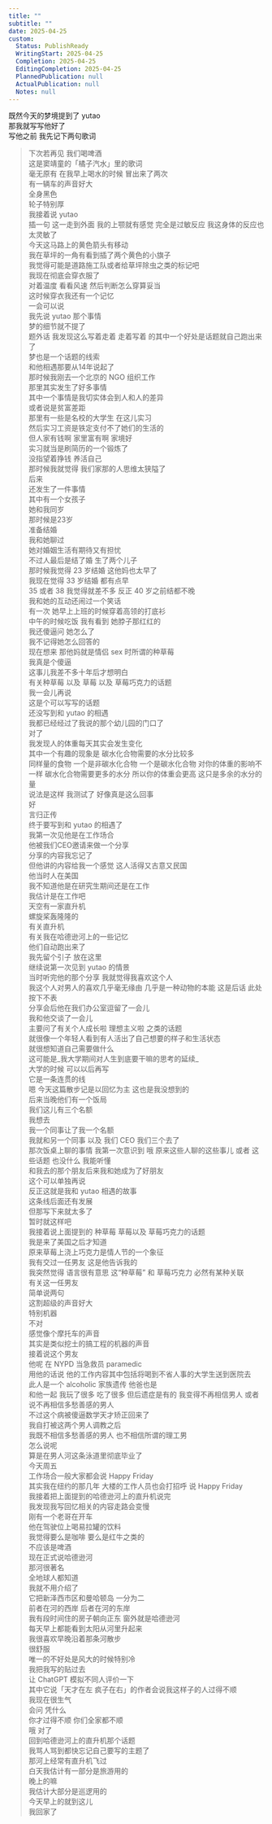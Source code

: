 ```yaml
---
title: ""
subtitle: ""
date: 2025-04-25
custom:
  Status: PublishReady
  WritingStart: 2025-04-25
  Completion: 2025-04-25
  EditingCompletion: 2025-04-25
  PlannedPublication: null
  ActualPublication: null
  Notes: null
---    
```

既然今天的梦境提到了 yutao  
那我就写写他好了    
写他之前 我先记下两句歌词    
> 下次若再见 我们喝啤酒  
> 这是窦靖童的「橘子汽水」里的歌词  
> 毫无原有 在我早上喝水的时候 冒出来了两次     
有一辆车的声音好大  
全身黑色  
轮子特别厚    
我接着说 yutao  
插一句 这一走到外面 我的上颚就有感觉 完全是过敏反应 我这身体的反应也太灵敏了     
今天这马路上的黄色箭头有移动  
我在草坪的一角有看到插了两个黄色的小旗子  
我觉得可能是道路施工队或者给草坪除虫之类的标记吧    
我现在彻底会穿衣服了  
对着温度 看看风速 然后判断怎么穿算妥当    
这时候穿衣我还有一个记忆  
一会可以说  
我先说 yutao 那个事情    
梦的细节就不提了  
题外话 我发现这么写着走着 走着写着 的其中一个好处是话题就自己跑出来了  
梦也是一个话题的线索  
和他相遇那要从14年说起了    
那时候我刚去一个北京的 NGO 组织工作  
那里其实发生了好多事情  
其中一个事情是我切实体会到人和人的差异  
或者说是贫富差距  
那里有一些是名校的大学生 在这儿实习  
然后实习工资是铁定支付不了她们的生活的  
但人家有钱啊 家里富有啊 家境好  
实习就当是刷简历的一个锻炼了  
没指望着挣钱 养活自己  
那时候我就觉得 我们家那的人思维太狭隘了    
后来  
还发生了一件事情  
其中有一个女孩子  
她和我同岁  
那时候是23岁  
准备结婚  
我和她聊过  
她对婚姻生活有期待又有担忧  
不过人最后是结了婚 生了两个儿子    
那时候我觉得 23 岁结婚 这他妈也太早了  
我现在觉得 33 岁结婚 都有点早  
35 或者 38 我觉得就差不多 反正 40 岁之前结都不晚    
我和她的互动还闹过一个笑话  
有一次 她早上上班的时候穿着高领的打底衫  
中午的时候吃饭 我有看到 她脖子那红红的  
我还傻逼问 她怎么了  
我不记得她怎么回答的  
现在想来 那他妈就是情侣 sex 时所谓的种草莓  
我真是个傻逼  
这事儿我差不多十年后才想明白    
有关种草莓 以及 草莓 以及 草莓巧克力的话题  
我一会儿再说  
这是个可以写写的话题    
还没写到和 yutao 的相遇  
我都已经经过了我说的那个幼儿园的门口了    
对了  
我发现人的体重每天其实会发生变化  
其中一个有趣的现象是 碳水化合物需要的水分比较多  
同样量的食物 一个是非碳水化合物 一个是碳水化合物 对你的体重的影响不一样 碳水化合物需要更多的水分 所以你的体重会更高 这只是多余的水分的量  
说法是这样 我测试了 好像真是这么回事    
好  
言归正传  
终于要写到和 yutao 的相遇了  
我第一次见他是在工作场合  
他被我们CEO邀请来做一个分享  
分享的内容我忘记了  
但他讲的内容给我一个感觉 这人活得又古意又民国    
他当时人在美国  
我不知道他是在研究生期间还是在工作  
我估计是在工作吧    
天空有一家直升机  
螺旋桨轰隆隆的    
有关直升机  
有关我在哈德逊河上的一些记忆  
他们自动跑出来了  
我先留个引子 放在这里    
继续说第一次见到 yutao 的情景  
当时听完他的那个分享 我就觉得我喜欢这个人  
我这个人对男人的喜欢几乎毫无缘由 几乎是一种动物的本能 这是后话 此处按下不表  
分享会后他在我们办公室逗留了一会儿  
我和他交谈了一会儿  
主要问了有关个人成长啦 理想主义啦 之类的话题  
就很像一个年轻人看到有人活出了自己想要的样子和生活状态  
就很想知道自己需要做什么  
这可能是\_我大学期间对人生到底要干嘛的思考的延续\_  
大学的时候 可以以后再写  
它是一条连贯的线    
嗯 今天这篇散步记是以回忆为主 这也是我没想到的    
后来当晚他们有一个饭局  
我们这儿有三个名额  
我想去  
我一个同事让了我一个名额  
我就和另一个同事 以及 我们 CEO 我们三个去了  
那次饭桌上聊的事情 我第一次意识到 哦 原来这些人聊的这些事儿 或者 这些话题 也没什么 我能听懂  
和我去的那个朋友后来我和她成为了好朋友  
这个可以单独再说  
反正这就是我和 yutao 相遇的故事  
这条线后面还有发展  
但那写下来就太多了  
暂时就这样吧    
我接着说上面提到的 种草莓 草莓以及 草莓巧克力的话题  
我是来了美国之后才知道  
原来草莓上浇上巧克力是情人节的一个象征  
我有交过一任男友 这是他告诉我的  
我突然觉得 语言很有意思 这“种草莓” 和 草莓巧克力 必然有某种关联    
有关这一任男友  
简单说两句    
这割超级的声音好大  
特别机器  
不对  
感觉像个摩托车的声音  
其实是类似挖土的搞工程的机器的声音    
接着说这个男友  
他呢 在 NYPD 当急救员 paramedic  
用他的话说 他的工作内容其中包括将喝到不省人事的大学生送到医院去  
此人是一个 alcoholic 家族遗传 他爸也是  
和他一起 我玩了很多 吃了很多 但后遗症是有的 我变得不再相信男人 或者说不再相信多愁善感的男人  
不过这个病被傻逼数学天才矫正回来了  
我自打被这两个男人调教之后  
我既不相信多愁善感的男人 也不相信所谓的理工男  
怎么说呢  
算是在男人河这条泳道里彻底毕业了    
今天周五  
工作场合一般大家都会说 Happy Friday  
其实我在纽约的那几年 大楼的工作人员也会打招呼 说 Happy Friday    
我接着把上面提到的哈德逊河上的直升机说完  
我发现我写回忆相关的内容走路会变慢    
刚有一个老哥在开车  
他在驾驶位上喝易拉罐的饮料  
我觉得要么是咖啡 要么是红牛之类的  
不应该是啤酒    
现在正式说哈德逊河  
那河很著名  
全地球人都知道  
我就不用介绍了  
它把新泽西市区和曼哈顿岛 一分为二  
前者在河的西岸 后者在河的东岸  
我有段时间住的房子朝向正东 窗外就是哈德逊河  
每天早上都能看到太阳从河里升起来    
我很喜欢早晚沿着那条河散步  
很舒服  
唯一的不好处是风大的时候特别冷    
我把我写的贴过去  
让 ChatGPT 模拟不同人评价一下  
其中它说「天才在左 疯子在右」的作者会说我这样子的人过得不顺  
我现在很生气  
会问 凭什么  
你才过得不顺 你们全家都不顺     
哦 对了  
回到哈德逊河上的直升机那个话题  
我骂人骂到都快忘记自己要写的主题了  
那河上经常有直升机飞过  
白天我估计有一部分是旅游用的  
晚上的嘛  
我估计大部分是巡逻用的    
今天早上的就到这儿  
我回家了    

